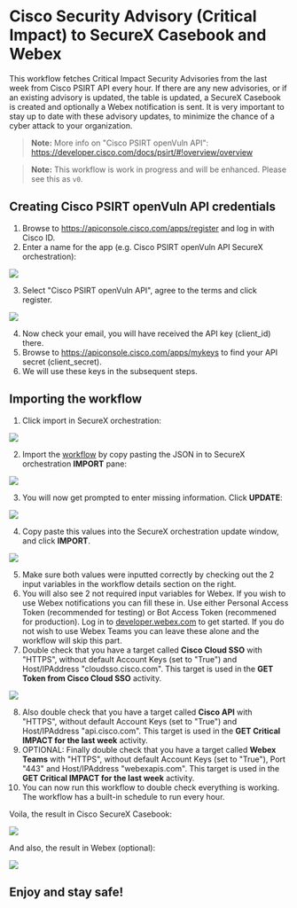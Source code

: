 # Cisco Security Advisory (Critical Impact) to SecureX Casebook and Webex 

This workflow fetches Critical Impact Security Advisories from the last week from Cisco PSIRT API every hour.  If there are any new advisories, or if an existing advisory is updated, the table is updated, a SecureX Casebook is created and optionally a Webex notification is sent. It is very important to stay up to date with these advisory updates, to minimize the chance of a cyber attack to your organization.
 
> **Note:** More info on "Cisco PSIRT openVuln API": https://developer.cisco.com/docs/psirt/#!overview/overview

> **Note:** This workflow is work in progress and will be enhanced. Please see this as `v0`.

## Creating Cisco PSIRT openVuln API credentials
1. Browse to https://apiconsole.cisco.com/apps/register and log in with Cisco ID.
2. Enter a name for the app (e.g. Cisco PSIRT openVuln API SecureX orchestration):

![](screenshots/register_app.png)

3. Select "Cisco PSIRT openVuln API", agree to the terms and click register.

![](screenshots/select_psirt_api.png)

4. Now check your email, you will have received the API key (client_id) there.
5. Browse to https://apiconsole.cisco.com/apps/mykeys to find your API secret (client_secret).
6. We will use these keys in the subsequent steps.

## Importing the workflow
1. Click import in SecureX orchestration:

![](screenshots/import-workflow.png)

2. Import the [workflow](https://raw.githubusercontent.com/tekgourou/sxo-workflows/main/ciscoSecurityAdvisoryCriticalImpact__definition_workflow_01THBITJJ5Y5Z3KDeVU2ZxTVrpG3rGJAuYO/definition_workflow_01THBITJJ5Y5Z3KDeVU2ZxTVrpG3rGJAuYO.json) by copy pasting the JSON in to SecureX orchestration **IMPORT** pane:

![](screenshots/copy-paste.png)

3. You will now get prompted to enter missing information. Click **UPDATE**:

![](screenshots/missing-info.png)

4. Copy paste this values into the SecureX orchestration update window, and click **IMPORT**.

![](screenshots/update_secret.png)

5. Make sure both values were inputted correctly by checking out the 2 input variables in the workflow details section on the right.
6. You will also see 2 not required input variables for Webex. If you wish to use Webex notifications you can fill these in. Use either Personal Access Token (recommended for testing) or Bot Access Token (recommened for production). Log in to [developer.webex.com](https://developer.webex.com/docs/getting-started) to get started. If you do not wish to use Webex Teams you can leave these alone and the workflow will skip this part.
7. Double check that you have a target called **Cisco Cloud SSO** with "HTTPS", without default Account Keys (set to "True") and Host/IPAddress "cloudsso.cisco.com". This target is used in the **GET Token from Cisco Cloud SSO** activity.

![](screenshots/check_target.png)

8. Also double check that you have a target called **Cisco API** with "HTTPS", without default Account Keys (set to "True") and Host/IPAddress "api.cisco.com". This target is used in the **GET Critical IMPACT for the last week** activity.
9. OPTIONAL: Finally double check that you have a target called **Webex Teams** with "HTTPS", without default Account Keys (set to "True"), Port "443" and Host/IPAddress "webexapis.com". This target is used in the **GET Critical IMPACT for the last week** activity.
10. You can now run this workflow to double check everything is working. The workflow has a built-in schedule to run every hour.

Voila, the result in Cisco SecureX Casebook:

![](screenshots/result_casebook.png)

And also, the result in Webex (optional):

![](screenshots/result_webex.png)

## Enjoy and stay safe!
